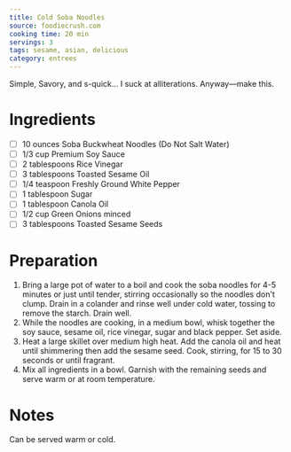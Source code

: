 ```yaml
---
title: Cold Soba Noodles
source: foodiecrush.com
cooking time: 20 min
servings: 3
tags: sesame, asian, delicious
category: entrees
---
```


Simple, Savory, and s-quick... I suck at alliterations. Anyway—make this. 

Ingredients
===========

* [ ] 10 ounces  Soba Buckwheat Noodles (Do Not Salt Water)
* [ ] 1/3 cup Premium Soy Sauce
* [ ] 2 tablespoons Rice Vinegar
* [ ] 3 tablespoons Toasted Sesame Oil
* [ ] 1/4 teaspoon Freshly Ground White Pepper
* [ ] 1 tablespoon Sugar
* [ ] 1 tablespoon Canola Oil
* [ ] 1/2 cup Green Onions minced
* [ ] 3 tablespoons Toasted Sesame Seeds

Preparation
===========
1. Bring a large pot of water to a boil and cook the soba noodles for 4-5 minutes or just until tender, stirring occasionally so the noodles don't clump. Drain in a colander and rinse well under cold water, tossing to remove the starch. Drain well.
2. While the noodles are cooking, in a medium bowl, whisk together the soy sauce, sesame oil, rice vinegar, sugar and black pepper. Set aside.
3. Heat a large skillet over medium high heat. Add the canola oil and heat until shimmering then add the sesame seed. Cook, stirring, for 15 to 30 seconds or until fragrant.
4. Mix all ingredients in a bowl. Garnish with the remaining seeds and serve warm or at room temperature.

Notes
=====

Can be served warm or cold.

